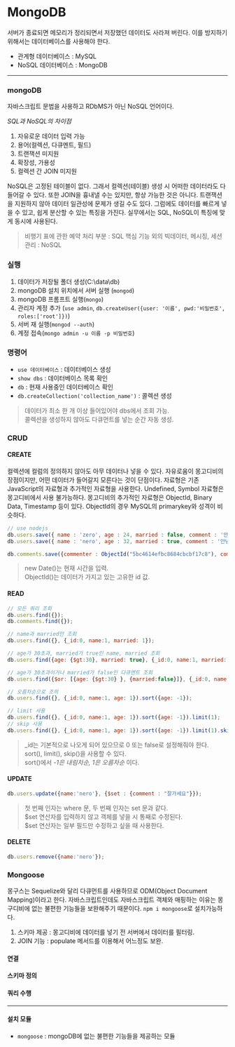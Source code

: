 # MongoDB

서버가 종료되면 메모리가 정리되면서 저장했던 데이터도 사라져 버린다.
이를 방지하기 위해서는 데이터베이스를 사용해야 한다.
+ 관계형 데이터베이스 : MySQL
+ NoSQL 데이터베이스 : MongoDB
___

### mongoDB

자바스크립트 문법을 사용하고 RDbMS가 아닌 NoSQL 언어이다.  

*SQL과 NoSQL의 차이점*
1. 자유로운 데이터 입력 가능
2. 용어(컬렉션, 다큐멘트, 필드)
3. 트랜잭션 미지원
4. 확장성, 가용성
5. 컬렉션 간 JOIN 미지원

NoSQL은 고정된 테이블이 없다.
그래서 컬렉션(테이블) 생성 시 어떠한 데이터라도 다 들어갈 수 있다.
또한 JOIN을 흉내낼 수는 있지만, 항상 가능한 것은 아니다.
트랜잭션을 지원하지 않아 데이터 일관성에 문제가 생길 수도 있다.
그럼에도 데이터를 빠르게 넣을 수 있고, 쉽게 분산할 수 있는 특징을 가진다.
실무에서는 SQL, NoSQL이 특징에 맞게 동시에 사용된다.

> 비행기 표에 관한 예약 처리 부분 : SQL
> 핵심 기능 외의 빅데이터, 메시징, 세션 관리 : NoSQL

### 실행
1. 데이터가 저장될 폴더 생성(C:\data\db)
2. mongoDB 설치 위치에서 서버 실행 (`mongod`)
3. mongoDB 프롬프트 실행(`mongo`)
4. 관리자 계정 추가
(`use admin`, `db.createUser({user: '이름', pwd:'비밀번호', roles:['root']})`)
5. 서버 재 실행(`mongod --auth`)
6. 계정 접속(`mongo admin -u 이름 -p 비밀번호`)

### 명령어
+ `use 데이터베이스` : 데이터베이스 생성
+ `show dbs` : 데이터베이스 목록 확인
+ `db` : 현재 사용중인 데이터베이스 확인
+ `db.createCollection('collection_name')` : 콜렉션 생성

> 데이터가 최소 한 개 이상 들어있어야 dbs에서 조회 가능.  
> 콜렉션을 생성하지 않아도 다큐먼트를 넣는 순간 자동 생성.  

### CRUD
#### CREATE
컬렉션에 컬럼의 정의하지 않아도 아무 데이터나 넣을 수 있다.
자유로움이 몽고디비의 장점이지만, 어떤 데이터가 들어갈지 모른다는 것이 단점이다.
자료형은 기존 JavaScript의 자료형과 추가적인 자료형을 사용한다.
Undefined, Symbol 자료형은 몽고디비에서 사용 불가능하다.
몽고디비의 추가적인 자료형은 ObjectId, Binary Data, Timestamp 등이 있다.
ObjectId의 경우 MySQL의 primarykey와 성격이 비슷하다.

```javascript
// use nodejs
db.users.save({ name : 'zero', age : 24, married : false, comment : '안녕하세요.', createdAt: new Date()});
db.users.save({ name : 'nero', age : 32, married : true, comment : '안녕.', createdAt: new Date() });

db.comments.save({commenter : ObjectId("5bc4614efbc8684cbcbf17c8"), comment: '안녕하세요요요', createdAt: new Date()});
```
> new Date()는 현재 시간을 입력.  
> ObjectId()는 데이터가 가지고 있는 고유한 id 값.

#### READ
```javascript
// 모든 쿼리 조회
db.users.find({});
db.comments.find({});

// name과 married만 조회
db.users.find({}, {_id:0, name:1, married: 1});

// age가 30초과, married가 true인 name, married 조회
db.users.find({age: {$gt:30}, married: true}, {_id:0, name:1, married: 1});

// age가 30초과이거나 married가 false인 다큐멘트 조회
db.users.find({$or: [{age: {$gt:30} }, {married:false}]}, {_id:0, name:1, married: 1});

// 오름차순으로 조히
db.users.find({}, {_id:0, name:1, age: 1}).sort({age: -1});

// limit 사용
db.users.find({}, {_id:0, name:1, age: 1}).sort({age: -1}).limit(1);
// skip 사용
db.users.find({}, {_id:0, name:1, age: 1}).sort({age: -1}).limit(1).skip(1);
```

> _id는 기본적으로 나오게 되어 있으므로 0 또는 false로 설정해줘야 한다.  
> sort(), limit(), skip()을 사용할 수 있다.  
> sort()에서 *-1은 내림차순, 1은 오름차순* 이다.

#### UPDATE
```javascript
db.users.update({name:'nero'}, {$set : {comment : "잘가세요"}});
```
> 첫 번째 인자는 where 문, 두 번째 인자는 set 문과 같다.  
> $set 연산자를 입력하지 않고 객체를 넣을 시 통째로 수정된다.  
> $set 연산자는 일부 필드만 수정하고 싶을 때 사용한다.

#### DELETE
```javascript
db.users.remove({name:'nero'});
```

### Mongoose
몽구스는 Sequelize와 달리 다큐먼트를 사용하므로 ODM(Object Document Mapping)이라고 한다.
자바스크립트인데도 자바스크립트 객체와 매핑하는 이유는 몽구디비에 없는 불편한 기능들을 보완해주기 때문이다.
`npm i mongoose`로 설치가능하다.

1. 스키마 제공 : 몽고디비에 데이터를 넣기 전 서버에서 데이터를 필터링.
2. JOIN 기능 : populate 메서드를 이용해서 어느정도 보완.

#### 연결
#### 스키마 정의
#### 쿼리 수행

___
#### 설치 모듈
+ `mongoose` : mongoDB에 없는 불편한 기능들을 제공하는 모듈